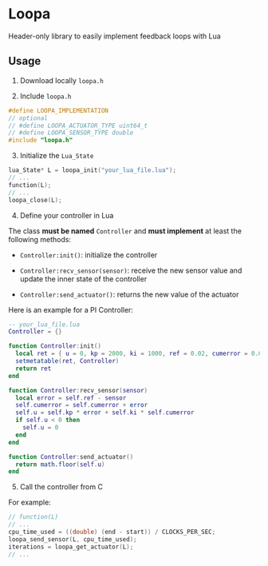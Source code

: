 # Loopa

Header-only library to easily implement feedback loops with Lua

## Usage

1. Download locally `loopa.h`

2. Include `loopa.h`

```c
#define LOOPA_IMPLEMENTATION
// optional
// #define LOOPA_ACTUATOR_TYPE uint64_t
// #define LOOPA_SENSOR_TYPE double
#include "loopa.h"
```
3. Initialize the `Lua_State`

```c
lua_State* L = loopa_init("your_lua_file.lua");
// ...
function(L);
// ...
loopa_close(L);
```

4. Define your controller in Lua

The class **must be named** `Controller` and **must implement** at least the following methods:

- `Controller:init()`: initialize the controller

- `Controller:recv_sensor(sensor)`: receive the new sensor value and update the inner state of the controller

- `Controller:send_actuator()`: returns the new value of the actuator

Here is an example for a PI Controller:

```lua
-- your_lua_file.lua
Controller = {}

function Controller:init() 
  local ret = { u = 0, kp = 2000, ki = 1000, ref = 0.02, cumerror = 0.0 }
  setmetatable(ret, Controller)
  return ret
end

function Controller:recv_sensor(sensor)
  local error = self.ref - sensor
  self.cumerror = self.cumerror + error
  self.u = self.kp * error + self.ki * self.cumerror
  if self.u < 0 then
    self.u = 0
  end
end

function Controller:send_actuator()
  return math.floor(self.u)
end
```

5. Call the controller from C

For example:
```c
// function(L)
// ...
cpu_time_used = ((double) (end - start)) / CLOCKS_PER_SEC;
loopa_send_sensor(L, cpu_time_used);
iterations = loopa_get_actuator(L);
// ...
```

